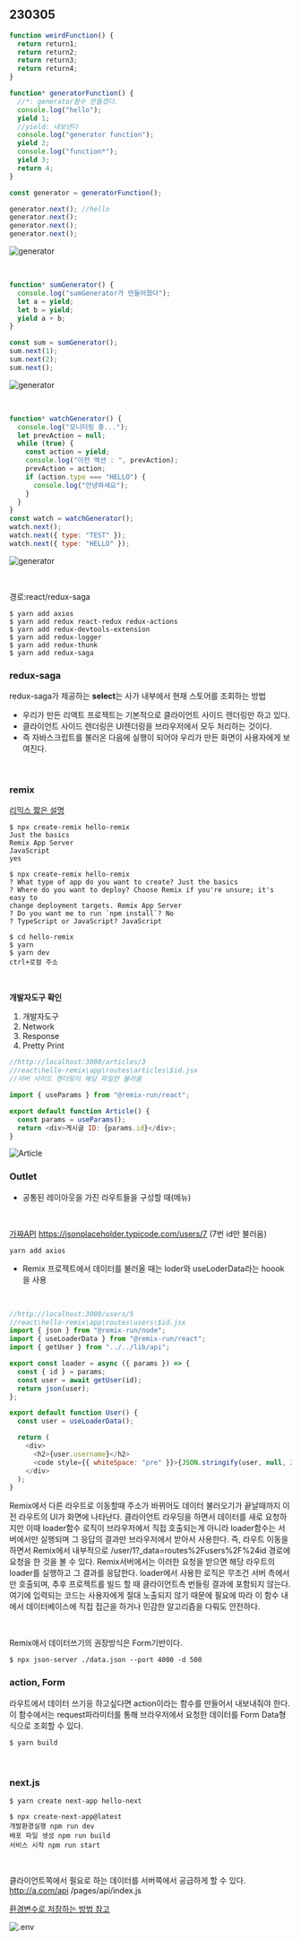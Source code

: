 ## 230305

```js
function weirdFunction() {
  return return1;
  return return2;
  return return3;
  return return4;
}

function* generatorFunction() {
  //*: generator함수 만들겠다.
  console.log("hello");
  yield 1;
  //yield: 내보낸다
  console.log("generator function");
  yield 2;
  console.log("function*");
  yield 3;
  return 4;
}

const generator = generatorFunction();

generator.next(); //hello
generator.next();
generator.next();
generator.next();
```

![generator](../img/generator.JPG)

<br>

```js
function* sumGenerator() {
  console.log("sumGenerator가 만들어졌다");
  let a = yield;
  let b = yield;
  yield a + b;
}

const sum = sumGenerator();
sum.next(1);
sum.next(2);
sum.next();
```

![generator](../img/generator2.JPG)

<br>

```js
function* watchGenerator() {
  console.log("모니터링 중...");
  let prevAction = null;
  while (true) {
    const action = yield;
    console.log("이전 액션 : ", prevAction);
    prevAction = action;
    if (action.type === "HELLO") {
      console.log("안녕하세요");
    }
  }
}
const watch = watchGenerator();
watch.next();
watch.next({ type: "TEST" });
watch.next({ type: "HELLO" });
```

![generator](../img/generator3.JPG)

<br>

경로:react/redux-saga

```
$ yarn add axios
$ yarn add redux react-redux redux-actions
$ yarn add redux-devtools-extension
$ yarn add redux-logger
$ yarn add redux-thunk
$ yarn add redux-saga
```

### redux-saga

redux-saga가 제공하는 **select**는 사가 내부에서 현재 스토어를 조회하는 방법

- 우리가 만든 리액트 프로젝트는 기본적으로 클라이언트 사이드 렌더링만 하고 있다.
- 클라이언트 사이드 렌더링은 UI렌더링을 브라우저에서 모두 처리하는 것이다.
- 즉 자바스크립트를 불러온 다음에 실행이 되어야 우리가 만든 화면이 사용자에게 보여진다.

<br>

### remix

[리믹스 짧은 설명](https://remix.run/docs/en/main/tutorials/blog)

```
$ npx create-remix hello-remix
Just the basics
Remix App Server
JavaScript
yes

$ npx create-remix hello-remix
? What type of app do you want to create? Just the basics
? Where do you want to deploy? Choose Remix if you're unsure; it's easy to
change deployment targets. Remix App Server
? Do you want me to run `npm install`? No
? TypeScript or JavaScript? JavaScript

$ cd hello-remix
$ yarn
$ yarn dev
ctrl+로컬 주소
```

<br>

**개발자도구 확인**

1. 개발자도구
2. Network
3. Response
4. Pretty Print

```js
//http://localhost:3000/articles/3
//react\hello-remix\app\routes\articles\$id.jsx
//서버 사이드 렌더링이 해당 파일만 불러옴

import { useParams } from "@remix-run/react";

export default function Article() {
  const params = useParams();
  return <div>게시글 ID: {params.id}</div>;
}
```

![Article](../img/articles_3.JPG)

### Outlet

- 공통된 레이아웃을 가진 라우트들을 구성할 때(메뉴)

<br>

[가짜API](https://jsonplaceholder.typicode.com/)
https://jsonplaceholder.typicode.com/users/7
(7번 id만 불러옴)

```
yarn add axios
```

- Remix 프로젝트에서 데이터를 불러올 때는 loder와 useLoderData라는 hoook을 사용

<br>

```js
//http://localhost:3000/users/5
//react\hello-remix\app\routes\users\$id.jsx
import { json } from "@remix-run/node";
import { useLoaderData } from "@remix-run/react";
import { getUser } from "../../lib/api";

export const loader = async ({ params }) => {
  const { id } = params;
  const user = await getUser(id);
  return json(user);
};

export default function User() {
  const user = useLoaderData();

  return (
    <div>
      <h2>{user.username}</h2>
      <code style={{ whiteSpace: "pre" }}>{JSON.stringify(user, null, 2)}</code>
    </div>
  );
}
```

Remix에서 다른 라우트로 이동할때 주소가 바뀌어도 데이터 불러오기가 끝날때까지 이전 라우트의 UI가 화면에 나타난다.
클라이언트 라우딩을 하면서 데이터를 새로 요청하지만 이때 loader함수 로직이 브라우저에서 직접 호출되는게 아니라 loader함수는 서버에서만 실행되며 그 응답의 결과만 브라우저에서 받아서 사용한다.
즉, 라우트 이동을 하면서 Remix에서 내부적으로 /user/1?\_data=routes%2Fusers%2F%24id 경로에 요청을 한 것을 볼 수 있다.
Remix서버에서는 이러한 요청을 받으면 해당 라우트의 loader를 실행하고 그 결과를 응답한다.
loader에서 사용한 로직은 무조건 서버 측에서만 호출되며, 추후 프로젝트를 빌드 할 때 클라이언트측 번들링 결과에 포함되지 않는다. 여기에 입력되는 코드는 사용자에게 절대 노출되지 않기 때문에 필요에 따라 이 함수 내에서 데이터베이스에 직접 접근을 하거나 민감한 알고리즘을 다뤄도 안전하다.

<br>

Remix애서 데이터쓰기의 권장방식은 Form기반이다.

```
$ npx json-server ./data.json --port 4000 -d 500
```

### action, Form

라우트에서 데이터 쓰기응 하고싶다면
action이라는 함수를 만들어서 내보내줘야 한다.
이 함수에서는 request파라미터를 통해 브라우저에서 요청한 데이터를 Form Data형식으로 조회할 수 있다.

```
$ yarn build
```

<br>

### next.js

```
$ yarn create next-app hello-next
```

```
$ npx create-next-app@latest
개발환경실행 npm run dev
배포 파일 생성 npm run build
서비스 시작 npm run start
```

<br>

클라이언트쪽에서 필요로 하는 데이터를 서버쪽에서 공급하게 할 수 있다.
http://a.com/api
/pages/api/index.js

[환경변수로 저장하는 방법 참고](https://nextjs.org/docs/basic-features/environment-variables)

![.env](../img/env.JPG)